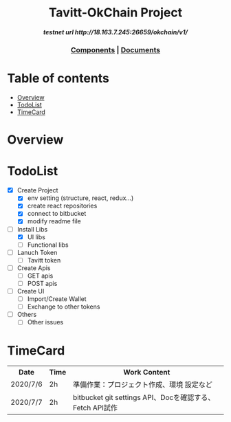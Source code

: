 <div align = "center">
<h1>Tavitt-OkChain Project</h1>
</div>

<div align="center">
<h5>
testnet url
http://18.163.7.245:26659/okchain/v1/
</h5>
</div>

<div align = "center">
<h3>
<a href = "./tavitt_ex/src/components">Components</a>
<span> | </span>
<a href = "https://okchain-docs.readthedocs.io/en/latest/">Documents</a>
</h3>
</div>

# Table of contents

- [Overview](#overview)
- [TodoList](#todolist)
- [TimeCard](#timecard)


# Overview



# TodoList

- [x] Create Project
    - [x] env setting (structure, react, redux...)
    - [x] create react repositories
    - [x] connect to bitbucket
    - [x] modify readme file
- [ ] Install Libs 
    - [x] UI libs
    - [ ] Functional libs
- [ ] Lanuch Token
    - [ ] Tavitt token
- [ ] Create Apis  
    - [ ] GET apis
    - [ ] POST apis
- [ ] Create UI
    - [ ] Import/Create Wallet
    - [ ] Exchange to other tokens 
- [ ] Others
    - [ ] Other issues

# TimeCard

<table style="width:100%">
  <tr>
    <th>Date</th>
    <th>Time</th>
    <th>Work Content</th>
  </tr>
  <tr>
    <td>2020/7/6</td>
    <td>2h</td>
    <td>
    準備作業：プロジェクト作成、環境
    設定など
    </td>
  </tr>
  <tr>
    <td>2020/7/7</td>
    <td>2h</td>
    <td>
    bitbucket git settings
    API、Docを確認する、Fetch API試作
    </td>
  </tr>
</table>



